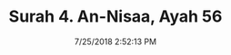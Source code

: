 ---
title       : "Surah 4. An-Nisaa, Ayah 56"
date        : 7/25/2018 2:52:13 PM
draft       : false
type        : "quran"
layout      : "compare"
BookCode    : "CMP"
SurahNumber : "4"
AyahNumber  : "56"
TotalAyah   : "176"
---